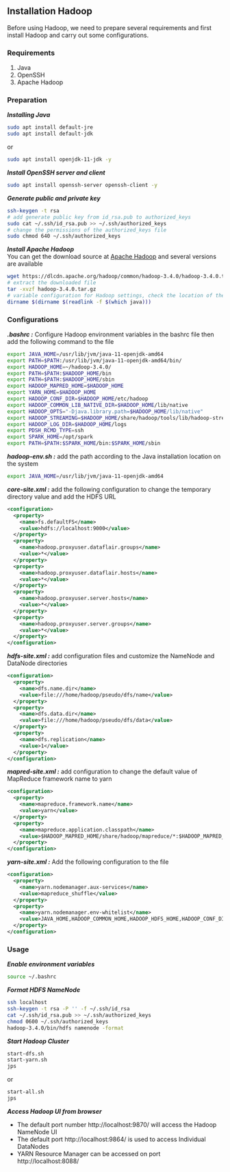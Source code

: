## Installation Hadoop
Before using Hadoop, we need to prepare several requirements and first install Hadoop and carry out some configurations.

### Requirements
1. Java
2. OpenSSH
3. Apache Hadoop

### Preparation
***Installing Java***
```bash
sudo apt install default-jre
sudo apt install default-jdk
```
or
```bash
sudo apt install openjdk-11-jdk -y
```
***Install OpenSSH server and client***
```bash
sudo apt install openssh-server openssh-client -y
```
***Generate public and private key***
```bash
ssh-keygen -t rsa
# add generate public key from id_rsa.pub to authorized_keys
sudo cat ~/.ssh/id_rsa.pub >> ~/.ssh/authorized_keys
# change the permissions of the authorized_keys file
sudo chmod 640 ~/.ssh/authorized_keys
```
***Install Apache Hadoop***\
You can get the download source at [Apache Hadoop](https://hadoop.apache.org/) and several versions are available
```bash
wget https://dlcdn.apache.org/hadoop/common/hadoop-3.4.0/hadoop-3.4.0.tar.gz
# extract the downloaded file
tar -xvzf hadoop-3.4.0.tar.gz
# variable configuration for Hadoop settings, check the location of the variable "JAVA_HOME"
dirname $(dirname $(readlink -f $(which java)))
```

### Configurations
***.bashrc :*** Configure Hadoop environment variables in the bashrc file then add the following command to the file
```bash
export JAVA_HOME=/usr/lib/jvm/java-11-openjdk-amd64
export PATH=$PATH:/usr/lib/jvm/java-11-openjdk-amd64/bin/
export HADOOP_HOME=~/hadoop-3.4.0/
export PATH=$PATH:$HADOOP_HOME/bin
export PATH=$PATH:$HADOOP_HOME/sbin
export HADOOP_MAPRED_HOME=$HADOOP_HOME
export YARN_HOME=$HADOOP_HOME
export HADOOP_CONF_DIR=$HADOOP_HOME/etc/hadoop
export HADOOP_COMMON_LIB_NATIVE_DIR=$HADOOP_HOME/lib/native
export HADOOP_OPTS="-Djava.library.path=$HADOOP_HOME/lib/native"
export HADOOP_STREAMING=$HADOOP_HOME/share/hadoop/tools/lib/hadoop-streaming-3.4.0.jar
export HADOOP_LOG_DIR=$HADOOP_HOME/logs
export PDSH_RCMD_TYPE=ssh
export SPARK_HOME=/opt/spark
export PATH=$PATH:$SPARK_HOME/bin:$SPARK_HOME/sbin
```
***hadoop-env.sh :*** add the path according to the Java installation location on the system
```sh
export JAVA_HOME=/usr/lib/jvm/java-11-openjdk-amd64
```
***core-site.xml :*** add the following configuration to change the temporary directory value and add the HDFS URL
```xml
<configuration>
  <property>
    <name>fs.defaultFS</name>
    <value>hdfs://localhost:9000</value>
  </property>
  <property>
    <name>hadoop.proxyuser.dataflair.groups</name>
    <value>*</value>
  </property>
  <property>
    <name>hadoop.proxyuser.dataflair.hosts</name>
    <value>*</value>
  </property>
  <property>
    <name>hadoop.proxyuser.server.hosts</name>
    <value>*</value>
  </property>
  <property>
    <name>hadoop.proxyuser.server.groups</name>
    <value>*</value>
  </property>
</configuration>
```
***hdfs-site.xml :*** add configuration files and customize the NameNode and DataNode directories
```xml
<configuration>
  <property>
    <name>dfs.name.dir</name>
    <value>file:///home/hadoop/pseudo/dfs/name</value>
  </property>
  <property>
    <name>dfs.data.dir</name>
    <value>file:///home/hadoop/pseudo/dfs/data</value>
  </property>
  <property>
    <name>dfs.replication</name>
    <value>1</value>
  </property>
</configuration>
```
***mapred-site.xml :*** add configuration to change the default value of MapReduce framework name to yarn
```xml
<configuration>
  <property>
    <name>mapreduce.framework.name</name>
    <value>yarn</value>
  </property>
  <property>
    <name>mapreduce.application.classpath</name>
    <value>$HADOOP_MAPRED_HOME/share/hadoop/mapreduce/*:$HADOOP_MAPRED_HOME/share/hadoop/mapreduce/lib/*</value>
  </property>
</configuration>
```
***yarn-site.xml :*** Add the following configuration to the file
```xml
<configuration>
  <property>
    <name>yarn.nodemanager.aux-services</name>
    <value>mapreduce_shuffle</value>
  </property>
  <property>
    <name>yarn.nodemanager.env-whitelist</name>
    <value>JAVA_HOME,HADOOP_COMMON_HOME,HADOOP_HDFS_HOME,HADOOP_CONF_DIR,CLASSPATH_PREP END_DISTCACHE,HADOOP_YARN_HOME,HADOOP_MAPRED_HOME</value>
  </property>
</configuration>
```

### Usage
***Enable environment variables***
```bash
source ~/.bashrc
```
***Format HDFS NameNode***
```bash
ssh localhost 
ssh-keygen -t rsa -P '' -f ~/.ssh/id_rsa 
cat ~/.ssh/id_rsa.pub >> ~/.ssh/authorized_keys 
chmod 0600 ~/.ssh/authorized_keys 
hadoop-3.4.0/bin/hdfs namenode -format
```
***Start Hadoop Cluster***
```bash
start-dfs.sh
start-yarn.sh
jps
```
or
```bash
start-all.sh
jps
```
***Access Hadoop UI from browser***
- The default port number http://localhost:9870/ will access the Hadoop NameNode UI
- The default port http://localhost:9864/ is used to access Individual DataNodes
- YARN Resource Manager can be accessed on port http://localhost:8088/
